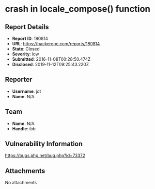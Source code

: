 # crash in locale_compose() function

## Report Details
- **Report ID**: 180814
- **URL**: https://hackerone.com/reports/180814
- **State**: Closed
- **Severity**: low
- **Submitted**: 2016-11-08T00:28:50.474Z
- **Disclosed**: 2019-11-12T09:25:43.220Z

## Reporter
- **Username**: jot
- **Name**: N/A

## Team
- **Name**: N/A
- **Handle**: ibb

## Vulnerability Information
https://bugs.php.net/bug.php?id=73372

## Attachments
No attachments
